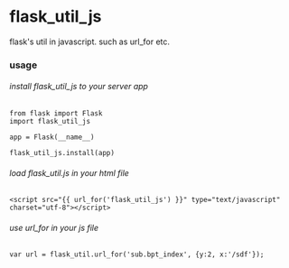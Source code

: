 flask_util_js
=============

flask's util in javascript. such as url_for etc.

### usage

###### install flask_util_js to your server app


    from flask import Flask
    import flask_util_js

    app = Flask(__name__)

    flask_util_js.install(app)


###### load flask_util.js in your html file

    <script src="{{ url_for('flask_util_js') }}" type="text/javascript" charset="utf-8"></script>

###### use url_for in your js file

    var url = flask_util.url_for('sub.bpt_index', {y:2, x:'/sdf'});
